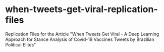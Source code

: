 # when-tweets-get-viral-replication-files
Replication Files for the Article "When Tweets Get Viral - A Deep Learning Approach for Stance Analysis of Covid-19 Vaccines Tweets by Brazilian Political Elites"
